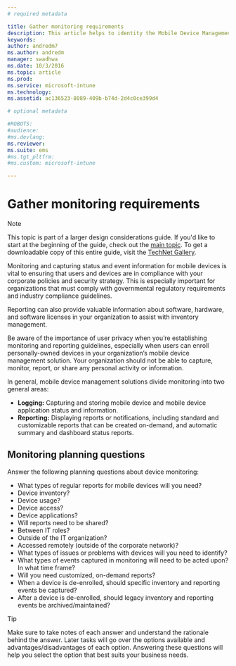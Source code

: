 ```yaml
---
# required metadata

title: Gather monitoring requirements
description: This article helps to identity the Mobile Device Management monitoring options when planning and designing a Microsoft Mobile Device Management solution using Enterprise Mobility + Security.
keywords:
author: andredm7
ms.author: andredm
manager: swadhwa
ms.date: 10/3/2016
ms.topic: article
ms.prod:
ms.service: microsoft-intune
ms.technology:
ms.assetid: ac136523-8089-409b-b74d-2d4c0ce399d4

# optional metadata

#ROBOTS:
#audience:
#ms.devlang:
ms.reviewer:
ms.suite: ems
#ms.tgt_pltfrm:
#ms.custom: microsoft-intune

---
```


# Gather monitoring requirements

>[!NOTE]
>This topic is part of a larger design considerations guide. If you'd like to start at the beginning of the guide, check out the [main topic](mdm-design-considerations-guide.md). To get a downloadable copy of this entire guide, visit the [TechNet Gallery](https://gallery.technet.microsoft.com/Mobile-Device-Management-7d401582).

Monitoring and capturing status and event information for mobile devices is vital to ensuring that users and devices are in compliance with your corporate policies and security strategy. This is especially important for organizations that must comply with governmental regulatory requirements and industry compliance guidelines.

Reporting can also provide valuable information about software, hardware, and software licenses in your organization to assist with inventory management.

Be aware of the importance of user privacy when you’re establishing monitoring and reporting guidelines, especially when users can enroll personally-owned devices in your organization’s mobile device management solution. Your organization should not be able to capture, monitor, report, or share any personal activity or information.

In general, mobile device management solutions divide monitoring into two general areas:

- **Logging:** Capturing and storing mobile device and mobile device application status and information.
- **Reporting:** Displaying reports or notifications, including standard and customizable reports that can be created on-demand, and automatic summary and dashboard status reports.

## Monitoring planning questions

Answer the following planning questions about device monitoring:

- What types of regular reports for mobile devices will you need?
 - Device inventory?
 - Device usage?
 - Device access?
 - Device applications?
- Will reports need to be shared?
 - Between IT roles?
 - Outside of the IT organization?
 - Accessed remotely (outside of the corporate network)?
- What types of issues or problems with devices will you need to identify?
- What types of events captured in monitoring will need to be acted upon? In what time frame?
- Will you need customized, on-demand reports?
- When a device is de-enrolled, should specific inventory and reporting events be captured?
- After a device is de-enrolled, should legacy inventory and reporting events be archived/maintained?

>[!TIP]
>Make sure to take notes of each answer and understand the rationale behind the answer. Later tasks will go over the options available and advantages/disadvantages of each option.  Answering these questions will help you select the option that best suits your business needs.
